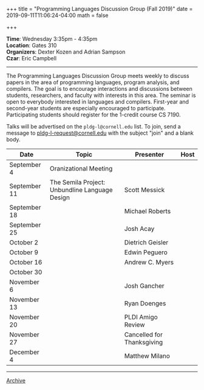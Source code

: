 +++
title = "Programming Languages Discussion Group (Fall 2019)"
date = 2019-09-11T11:06:24-04:00
math = false

+++

**Time**: Wednesday 3:35pm - 4:35pm <br/>
**Location**: Gates 310 <br/>
**Organizers**: Dexter Kozen and Adrian Sampson <br/>
**Czar**: Eric Campbell <br/>

---

The Programming Languages Discussion Group meets weekly to discuss papers in the area of programming languages, program analysis, and compilers. The goal is to encourage interactions and discussions between students, researchers, and faculty with interests in this area. The seminar is open to everybody interested in languages and compilers. First-year and second-year students are especially encouraged to participate. Participating students should register for the 1-credit course CS 7190.

Talks will be advertised on the `pldg-l@cornell.edu` list. To join, send a message to [pldg-l-request@cornell.edu][join-pldg] with the subject "join" and a blank body.


| Date            | Topic       | Presenter | Host |
|-----------------|-------------|-----------|------|
| September 4 | Oranizational Meeting  |  |  |
| September 11 | The Semila Project: Unbundline Language Design | Scott Messick | | 
| September 18 |  | Michael Roberts | |
| September 25 |  | Josh Acay | |
| October 2 | | Dietrich Geisler | |
| October 9 | | Edwin Peguero | |
| October 16 | | Andrew C. Myers | | 
| October 30 | | | |
| November 6 | | Josh Gancher | |
| November 13 | | Ryan Doenges | | 
| November 20 | | PLDI Amigo Review | |
| November 27 | | Cancelled for Thanksgiving | | 
| December 4 | | Matthew Milano | |

---

[Archive](../)

[join-pldg]: mailto:pldg-l-request@cornell.edu?subject=join
